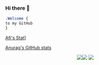 ### Hi there 👋

```css
.Welcome { 
to my GitHub
}
```

[Afi's Stat](https://github-readme-stats.vercel.app/api/wakatime?username=Afi&theme=tokyonight)]

[Anurag's GitHub stats](https://github-readme-stats.vercel.app/api?username=Afi&theme=tokyonight&hide=contribs,prs)



<p align="center"><img src="https://i.imgur.com/QBkS6bd.png"><img src="https://i.imgur.com/pirVf4i.png"> <img src="https://i.imgur.com/jjOMCGF.png"></p>
